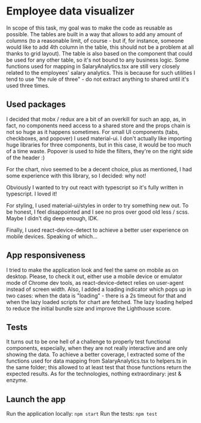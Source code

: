 # Employee data visualizer

In scope of this task, my goal was to make the code as reusable as possible. The tables are built in a way that allows to add any amount of columns (to a reasonable limit, of course - but if, for instance, someone would like to add 4th column in the table, this should not be a problem at all thanks to grid layout). The table is also based on the component that could be used for any other table, so it's not bound to any business logic. Some functions used for mapping in SalaryAnalytics.tsx are still very closely related to the employees' salary analytics. This is because for such utilities I tend to use "the rule of three" - do not extract anything to shared until it's used three times.

## Used packages

I decided that mobx / redux are a bit of an overkill for such an app, as, in fact, no components need access to a shared store and the props chain is not so huge as it happens sometimes.
For small UI components (tabs, checkboxes, and popover) I used material-ui. I don't actually like importing huge libraries for three components, but in this case, it would be too much of a time waste. Popover is used to hide the filters, they're on the right side of the header :)

For the chart, nivo seemed to be a decent choice, plus as mentioned, I had some experience with this library, so I decided: why not!

Obviously I wanted to try out react with typescript so it's fully written in typescript. I loved it!

For styling, I used material-ui/styles in order to try something new out. To be honest, I feel disappointed and I see no pros over good old less / scss. Maybe I didn't dig deep enough, IDK.

Finally, I used react-device-detect to achieve a better user experience on mobile devices. Speaking of which...

## App responsiveness

I tried to make the application look and feel the same on mobile as on desktop. Please, to check it out, either use a mobile device or emulator mode of Chrome dev tools, as react-device-detect relies on user-agent instead of screen width.
Also, I added a loading indicator which pops up in two cases: when the data is "loading" - there is a 2s timeout for that and when the lazy loaded scripts for chart are fetched. The lazy loading helped to reduce the initial bundle size and improve the Lighthouse score.

## Tests

It turns out to be one hell of a challenge to properly test functional components, especially, when they are not really interactive and are only showing the data.
To achieve a better coverage, I extracted some of the functions used for data mapping from SalaryAnalytics.tsx to helpers.ts in the same folder; this allowed to at least test that those functions return the expected results. As for the technologies, nothing extraordinary: jest & enzyme.

## Launch the app

Run the application locally: `npm start`
Run the tests: `npm test`